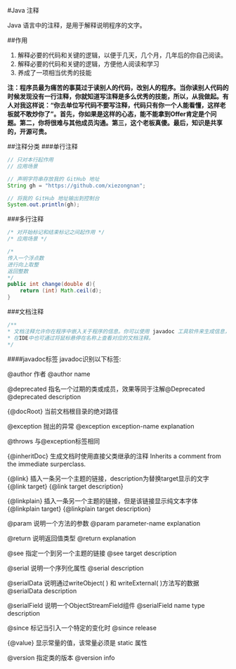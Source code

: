 #Java 注释

Java 语言中的注释，是用于解释说明程序的文字。

##作用
1. 解释必要的代码和关键的逻辑，以便于几天，几个月，几年后的你自己阅读。
2. 解释必要的代码和关键的逻辑，方便他人阅读和学习
3. 养成了一项相当优秀的技能

**注：程序员最为痛苦的事莫过于读别人的代码，改别人的程序。当你读别人代码的时候发现没有一行注释，你就知道写注释是多么优秀的技能，所以，从我做起。有人对我这样说：“你去单位写代码不要写注释，代码只有你一个人能看懂，这样老板就不敢炒你了”。首先，你如果是这样的心态，能不能拿到Offer肯定是个问题。第二，你将很难与其他成员沟通。第三，这个老板真傻。最后，知识是共享的，开源可贵。**



##注释分类
###单行注释
```java
// 只对本行起作用
// 应用场景

// 声明字符串存放我的 GitHub 地址
String gh = "https://github.com/xiezongnan";

// 将我的 GitHub 地址输出到控制台
System.out.println(gh);
```



###多行注释

```java
/* 对开始标记和结束标记之间起作用 */
/* 应用场景 */

/*
传入一个浮点数
进行向上取整
返回整数
*/
public int change(double d){
    return (int) Math.ceil(d);
}
```



###文档注释

```java
/** 
* 文档注释允许你在程序中嵌入关于程序的信息。你可以使用 javadoc 工具软件来生成信息，* 并输出到HTML文件中，使你更加方便的记录你的程序的信息。
* 在IDE中也可通过将鼠标悬停在名称上查看对应的文档注释。
*/
```
####javadoc标签 
javadoc识别以下标签:

@author 作者
@author name

@deprecated 指名一个过期的类或成员，效果等同于注解@Deprecated
@deprecated description

{@docRoot} 当前文档根目录的绝对路径

@exception 抛出的异常
@exception exception-name explanation

@throws 与@exception标签相同

{@inheritDoc} 生成文档时使用直接父类继承的注释
Inherits a comment from the immediate surperclass.

{@link} 插入一条另一个主题的链接，description为替换target显示的文字
{@link target}
{@link target description} 

{@linkplain} 插入一条另一个主题的链接，但是该链接显示纯文本字体
{@linkplain target}
{@linkplain target description} 

@param 说明一个方法的参数
@param parameter-name explanation

@return 说明返回值类型
@return explanation

@see 指定一个到另一个主题的链接
@see target description

@serial 说明一个序列化属性
@serial description

@serialData 说明通过writeObject( ) 和 writeExternal( )方法写的数据
@serialData description

@serialField 说明一个ObjectStreamField组件
@serialField name type description

@since 标记当引入一个特定的变化时
@since release

{@value} 显示常量的值，该常量必须是 static 属性

@version 指定类的版本
@version info